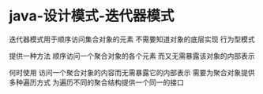 # java-设计模式-迭代器模式

迭代器模式用于顺序访问集合对象的元素 不需要知道对象的底层实现 行为型模式

提供一种方法 顺序访问一个聚合对象的各个元素 而又无需暴露该对象的内部表示

何时使用 访问一个聚合对象的内容而无需暴露它的内部表示 需要为聚合对象提供多种遍历方式 为遍历不同的聚合结构提供一个同一的接口
    
    

